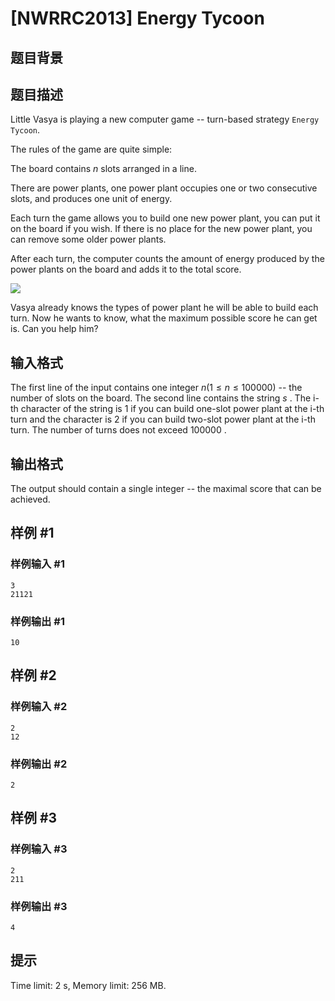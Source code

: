 # [NWRRC2013] Energy Tycoon

## 题目背景



## 题目描述



Little Vasya is playing a new computer game -- turn-based strategy `Energy Tycoon`.

The rules of the game are quite simple:

The board contains $n$ slots arranged in a line.

There are power plants, one power plant occupies one or two consecutive slots, and produces one unit of energy.

Each turn the game allows you to build one new power plant, you can put it on the board if you wish. If there is no place for the new power plant, you can remove some older power plants.

After each turn, the computer counts the amount of energy produced by the power plants on the board and adds it to the total score.

![](/upload/images2/enegrgytycoon.png)

Vasya already knows the types of power plant he will be able to build each turn. Now he wants to know, what the maximum possible score he can get is. Can you help him?



## 输入格式



The first line of the input contains one integer $n (1 \le n \le 100 000)$ -- the number of slots on the board. The second line contains the string $s$ . The i-th character of the string is $1$ if you can build one-slot power plant at the i-th turn and the character is $2$ if you can build two-slot power plant at the i-th turn. The number of turns does not exceed $100 000$ .



## 输出格式



The output should contain a single integer -- the maximal score that can be achieved.



## 样例 #1

### 样例输入 #1
```
3
21121
```

### 样例输出 #1

```
10
```

## 样例 #2

### 样例输入 #2
```
2
12
```

### 样例输出 #2

```
2
```

## 样例 #3

### 样例输入 #3
```
2
211
```

### 样例输出 #3

```
4
```

## 提示

Time limit: 2 s, Memory limit: 256 MB. 


